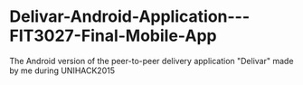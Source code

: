 # Delivar-Android-Application---FIT3027-Final-Mobile-App
The Android version of the peer-to-peer delivery application "Delivar" made by me during UNIHACK2015

